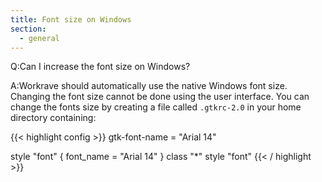 ```yaml
---
title: Font size on Windows
section:
  - general
---
```


Q:Can I increase the font size on Windows?

A:Workrave should automatically use the native Windows font size. Changing the
font size cannot be done using the user interface. You can change the fonts size
by creating a file called `.gtkrc-2.0` in your home directory containing:

{{< highlight config >}}
gtk-font-name = "Arial 14"

style "font"
{
font_name = "Arial 14"
}
class "\*" style "font"
{{< / highlight >}}
